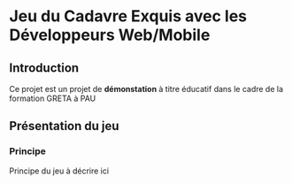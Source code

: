 # Jeu du Cadavre Exquis avec les Développeurs Web/Mobile
## Introduction
Ce projet est un projet de **démonstation** à titre éducatif dans le cadre de la formation GRETA à PAU

## Présentation du jeu
### Principe
Principe du jeu à décrire ici
